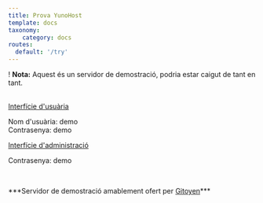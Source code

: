 ```yaml
---
title: Prova YunoHost
template: docs
taxonomy:
    category: docs
routes:
  default: '/try'
---
```


! **Nota:** Aquest és un servidor de demostració, podria estar caigut de tant en tant.

<br>

  <div class="row text-center">
    <div class="col-md-6">
      <a href="https://demo.yunohost.org/" target="_blank" class="btn btn-success btn-lg"><span class="glyphicon glyphicon-user"></span> Interfície d'usuària</a>
      <p class="text-muted">Nom d'usuària: demo<br>Contrasenya: demo</p>
    </div>
    <div class="col-md-5">
      <a href="https://demo.yunohost.org/yunohost/admin" target="_blank" class="btn btn-primary btn-lg"><span class="glyphicon glyphicon-lock"></span> Interfície d'administració</a>
      <p class="text-muted">Contrasenya: demo</p>
    </div>
  </div>

<br>

<p class="text-center" markdown="1">
***Servidor de demostració amablement ofert per    
<a href="https://www.gitoyen.net" target="_blank">Gitoyen</a>***
</p>
